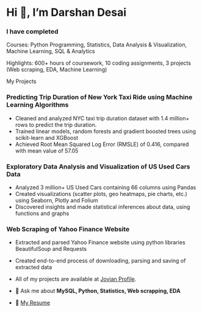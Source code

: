 # Hi 👋, I’m Darshan Desai
### I have completed
Courses: Python Programming, Statistics, Data Analysis & Visualization, Machine Learning, SQL & Analytics

Highlights: 600+ hours of coursework, 10 coding assignments, 3 projects (Web scraping, EDA, Machine Learning)

My Projects

### Predicting Trip Duration of New York Taxi Ride using Machine Learning Algorithms
* Cleaned and analyzed NYC taxi trip duration dataset with 1.4 million+ rows to predict the trip duration.
* Trained linear models, random forests and gradient boosted trees using scikit-learn and XGBoost
* Achieved Root Mean Squared Log Error (RMSLE) of 0.416, compared with mean value of 57.05

### Exploratory Data Analysis and Visualization of US Used Cars Data 
* Analyzed 3 million+ US Used Cars containing 66 columns using Pandas 
* Created visualizations (scatter plots, geo heatmaps, pie charts, etc.) using Seaborn, Plotly and Folium
* Discovered insights and made statistical inferences about data, using functions and graphs

### Web Scraping of Yahoo Finance Website 
* Extracted and parsed Yahoo Finance website using python libraries BeautifulSoup and Requests
* Created end-to-end process of downloading, parsing and saving of extracted data

* All of my projects are available at [Jovian Profile](https://jovian.ai/darshandesai).

* :speech_balloon: Ask me about **MySQL, Python, Statistics, Web scrapping, EDA**

* :page_facing_up: [My Resume](https://docs.google.com/document/d/1Y7DZBQ6uTER50Uj5HIx1-uyYelZ3X4o48g6kugkyGfc)


<!---
ddesai9/ddesai9 is a ✨ special ✨ repository because its `README.md` (this file) appears on your GitHub profile.
You can click the Preview link to take a look at your changes.
--->
